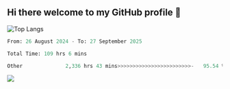 ## Hi there welcome to my GitHub profile 👋

<!--
**saurabhsivakumar/saurabhsivakumar** is a ✨ _special_ ✨ repository because its `README.md` (this file) appears on your GitHub profile.

Here are some ideas to get you started:

- 🔭 I’m currently working on ...
- 🌱 I’m currently learning ...
- 👯 I’m looking to collaborate on ...
- 🤔 I’m looking for help with ...
- 💬 Ask me about ...
- 📫 How to reach me: ...
- 😄 Pronouns: ...
- ⚡ Fun fact: ...
-->

![Top Langs](https://github-readme-stats.vercel.app/api/top-langs/?username=skethirajan&theme=transparent&bg_color=00000000&hide_border=true&hide_progress=true)

<!--START_SECTION:waka-->

```python
From: 26 August 2024 - To: 27 September 2025

Total Time: 109 hrs 6 mins

Other              2,336 hrs 43 mins>>>>>>>>>>>>>>>>>>>>>>>>-   95.54 %
```

<!--END_SECTION:waka-->


![](https://komarev.com/ghpvc/?username=saurabhsivakumar&label=PROFILE+VIEWS)
